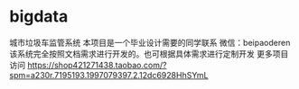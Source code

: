 # bigdata
城市垃圾车监管系统
本项目是一个毕业设计需要的同学联系 微信：beipaoderen
该系统完全按照文档需求进行开发的。也可根据具体需求进行定制开发
更多项目访问 https://shop421271438.taobao.com/?spm=a230r.7195193.1997079397.2.12dc6928HhSYmL
